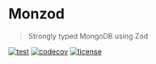 # Monzod
> Strongly typed MongoDB using Zod

[![test](https://github.com/FlorianPallas/monzod/actions/workflows/test.yml/badge.svg)](https://github.com/FlorianPallas/monzod/actions/workflows/test.yml)
[![codecov](https://codecov.io/gh/FlorianPallas/monzod/branch/main/graph/badge.svg?token=RY55KVD15U)](https://codecov.io/gh/FlorianPallas/monzod)
[![license](https://img.shields.io/github/license/FlorianPallas/monzod)](https://img.shields.io/github/license/FlorianPallas/monzod)